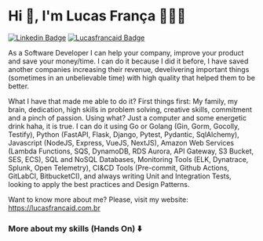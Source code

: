 # Hi 👋, I'm Lucas França 🧑🏻‍💻

[![Linkedin Badge](https://img.shields.io/badge/-Linkedin-black?style=for-the-badge&logo=Linkedin&logoColor=white&link=https://www.linkedin.com/in/lucasfrancaid/)](https://www.linkedin.com/in/lucasfrancaid/) 
[![Lucasfrancaid Badge](https://img.shields.io/badge/-Lucasfrancaid.com.br-black?style=for-the-badge&logo=Next.js&logoColor=white&link=https://lucasfrancaid.com.br/)](https://lucasfrancaid.com.br/) 

As a Software Developer I can help your company, improve your product and save your money/time. I can do it because I did it before, I have saved another companies increasing their revenue, develivering important things (sometimes in an unbelievable time) with high quality that helped them to be better.

What I have that made me able to do it? First things first: My family, my brain, dedication, high skills in problem solving, creative skills, commitment and a pinch of passion. Using what? Just a computer and some energetic drink haha, it is true. I can do it using Go or Golang (Gin, Gorm, Gocolly, Testify), Python (FastAPI, Flask, Django, Pytest, Pydantic, SqlAlchemy), Javascript (NodeJS, Express, VueJS, NextJS), Amazon Web Services (Lambda Functions, SQS, DynamoDB, RDS Aurora, API Gateway, S3 Bucket, SES, ECS), SQL and NoSQL Databases, Monitoring Tools (ELK, Dynatrace, Splunk, Open Telemetry), CI&CD Tools (Pre-commit, Github Actions, GitLabCI, BitbucketCI), and always writing Unit and Integration Tests, looking to apply the best practices and Design Patterns.

Want to know more about me? Please, visit my website: https://lucasfrancaid.com.br

### More about my skills (Hands On) ⬇️
